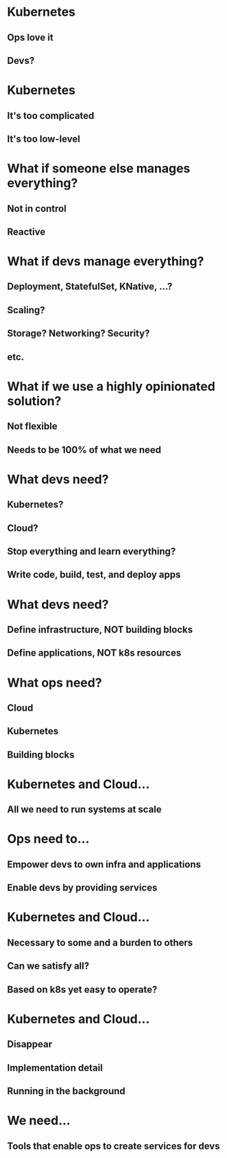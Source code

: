 <!-- .slide: data-background="linear-gradient(to bottom right, rgba(25,151,181,0.9), rgba(87,185,72,0.9)), url(../img/background/why.jpg) center / cover" -->
<!-- .slide: class="center" -->
# Kubernetes

## Ops love it
## Devs?


<!-- .slide: data-background="linear-gradient(to bottom right, rgba(25,151,181,0.9), rgba(87,185,72,0.9)), url(../img/background/why.jpg) center / cover" -->
<!-- .slide: class="center" -->
# Kubernetes

## It's too complicated
## It's too low-level


<!-- .slide: data-background="linear-gradient(to bottom right, rgba(25,151,181,0.9), rgba(87,185,72,0.9)), url(../img/background/why.jpg) center / cover" -->
<!-- .slide: class="center" -->
# What if someone else manages everything?

## Not in control
## Reactive


<!-- .slide: data-background="linear-gradient(to bottom right, rgba(25,151,181,0.9), rgba(87,185,72,0.9)), url(../img/background/why.jpg) center / cover" -->
<!-- .slide: class="center" -->
# What if devs manage everything?

## Deployment, StatefulSet, KNative, ...?
## Scaling?
## Storage? Networking? Security?
## etc.


<!-- .slide: data-background="linear-gradient(to bottom right, rgba(25,151,181,0.9), rgba(87,185,72,0.9)), url(../img/background/why.jpg) center / cover" -->
<!-- .slide: class="center" -->
# What if we use a highly opinionated solution?

## Not flexible
## Needs to be 100% of what we need


<!-- .slide: data-background="linear-gradient(to bottom right, rgba(25,151,181,0.9), rgba(87,185,72,0.9)), url(../img/background/why.jpg) center / cover" -->
<!-- .slide: class="center" -->
# What devs need?

## Kubernetes?
## Cloud?
## Stop everything and learn everything?
## Write code, build, test, and deploy apps


<!-- .slide: data-background="linear-gradient(to bottom right, rgba(25,151,181,0.9), rgba(87,185,72,0.9)), url(../img/background/why.jpg) center / cover" -->
<!-- .slide: class="center" -->
# What devs need?

## Define infrastructure, NOT building blocks
## Define applications, NOT k8s resources


<!-- .slide: data-background="linear-gradient(to bottom right, rgba(25,151,181,0.9), rgba(87,185,72,0.9)), url(../img/background/why.jpg) center / cover" -->
<!-- .slide: class="center" -->
# What ops need?

## Cloud
## Kubernetes
## Building blocks


<!-- .slide: data-background="linear-gradient(to bottom right, rgba(25,151,181,0.9), rgba(87,185,72,0.9)), url(../img/background/why.jpg) center / cover" -->
<!-- .slide: class="center" -->
# Kubernetes and Cloud...

## All we need to run systems at scale


<!-- .slide: data-background="linear-gradient(to bottom right, rgba(25,151,181,0.9), rgba(87,185,72,0.9)), url(../img/background/why.jpg) center / cover" -->
<!-- .slide: class="center" -->
# Ops need to...

## Empower devs to own infra and applications
## Enable devs by providing services


<!-- .slide: data-background="linear-gradient(to bottom right, rgba(25,151,181,0.9), rgba(87,185,72,0.9)), url(../img/background/why.jpg) center / cover" -->
<!-- .slide: class="center" -->
# Kubernetes and Cloud...

## Necessary to some and a burden to others
## Can we satisfy all?
## Based on k8s yet easy to operate?


<!-- .slide: data-background="linear-gradient(to bottom right, rgba(25,151,181,0.9), rgba(87,185,72,0.9)), url(../img/background/why.jpg) center / cover" -->
<!-- .slide: class="center" -->
# Kubernetes and Cloud...

## Disappear
## Implementation detail
## Running in the background


<!-- .slide: data-background="linear-gradient(to bottom right, rgba(25,151,181,0.9), rgba(87,185,72,0.9)), url(../img/background/why.jpg) center / cover" -->
<!-- .slide: class="center" -->
# We need...

## Tools that enable ops to create services for devs
